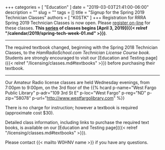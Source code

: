 +++
categories = [ "Education" ]
date = "2019-03-03T21:41:00-06:00"
description = ""
slug = ""
tags = []
title = "Signup for the Spring 2019 Technician Classes"
authors = [ "K0STK" ]
+++
Registration for RRRA Spring 2019 Technician Classes is now open. Please
[register on-line](https://www.eventbrite.com/e/level-1technician-class-ham-radio-license-class-tickets-57836713166A)
for these classes. **This
[series](/dates/spring-2019-technician)
of classes begins
[April 3, 2019]({{< relref "/calendar/2019/spring-tech-week-01.md" >}})**.

---

The required textbook changed, beginning with the Spring 2018 Technician
Classes, to the *HamRadioSchool.com Technician License Course book*.
Students are strongly encouraged to visit our
[Education and Testing page]({{< relref "/licensing/classes.md#textbooks" >}})
before purchasing their textbook.

---

<!--more-->

Our Amateur Radio license classes are
held Wednesday evenings, from 7:00pm to 9:00pm, on the 3rd floor of the 
{{% hcard p-name="West Fargo Public Library" p-adr="109 3rd St E" p-loc="West Fargo" p-reg="ND" p-zip="58078" p-url="http://www.westfargolibrary.com" %}}

There is no charge for instruction; however a textbook is required
(approximate cost $30).

Detailed class information, including links to purchase the required
text books, is available on our
[Education and Testing page]({{< relref "/licensing/classes.md#textbooks" >}}).

Please contact {{< mailto W0HNV name >}} if you have any questions.
